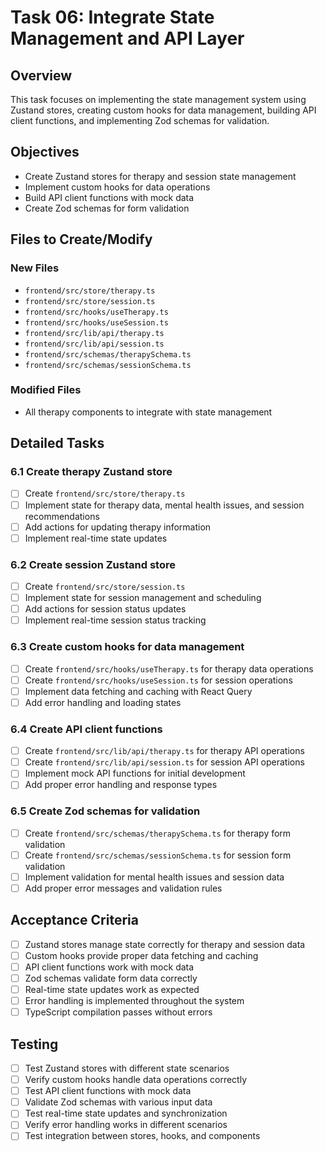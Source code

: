 # Task 06: Integrate State Management and API Layer

## Overview

This task focuses on implementing the state management system using Zustand stores, creating custom hooks for data management, building API client functions, and implementing Zod schemas for validation.

## Objectives

- Create Zustand stores for therapy and session state management
- Implement custom hooks for data operations
- Build API client functions with mock data
- Create Zod schemas for form validation

## Files to Create/Modify

### New Files
- `frontend/src/store/therapy.ts`
- `frontend/src/store/session.ts`
- `frontend/src/hooks/useTherapy.ts`
- `frontend/src/hooks/useSession.ts`
- `frontend/src/lib/api/therapy.ts`
- `frontend/src/lib/api/session.ts`
- `frontend/src/schemas/therapySchema.ts`
- `frontend/src/schemas/sessionSchema.ts`

### Modified Files
- All therapy components to integrate with state management

## Detailed Tasks

### 6.1 Create therapy Zustand store
- [ ] Create `frontend/src/store/therapy.ts`
- [ ] Implement state for therapy data, mental health issues, and session recommendations
- [ ] Add actions for updating therapy information
- [ ] Implement real-time state updates

### 6.2 Create session Zustand store
- [ ] Create `frontend/src/store/session.ts`
- [ ] Implement state for session management and scheduling
- [ ] Add actions for session status updates
- [ ] Implement real-time session status tracking

### 6.3 Create custom hooks for data management
- [ ] Create `frontend/src/hooks/useTherapy.ts` for therapy data operations
- [ ] Create `frontend/src/hooks/useSession.ts` for session operations
- [ ] Implement data fetching and caching with React Query
- [ ] Add error handling and loading states

### 6.4 Create API client functions
- [ ] Create `frontend/src/lib/api/therapy.ts` for therapy API operations
- [ ] Create `frontend/src/lib/api/session.ts` for session API operations
- [ ] Implement mock API functions for initial development
- [ ] Add proper error handling and response types

### 6.5 Create Zod schemas for validation
- [ ] Create `frontend/src/schemas/therapySchema.ts` for therapy form validation
- [ ] Create `frontend/src/schemas/sessionSchema.ts` for session form validation
- [ ] Implement validation for mental health issues and session data
- [ ] Add proper error messages and validation rules

## Acceptance Criteria

- [ ] Zustand stores manage state correctly for therapy and session data
- [ ] Custom hooks provide proper data fetching and caching
- [ ] API client functions work with mock data
- [ ] Zod schemas validate form data correctly
- [ ] Real-time state updates work as expected
- [ ] Error handling is implemented throughout the system
- [ ] TypeScript compilation passes without errors

## Testing

- [ ] Test Zustand stores with different state scenarios
- [ ] Verify custom hooks handle data operations correctly
- [ ] Test API client functions with mock data
- [ ] Validate Zod schemas with various input data
- [ ] Test real-time state updates and synchronization
- [ ] Verify error handling works in different scenarios
- [ ] Test integration between stores, hooks, and components

